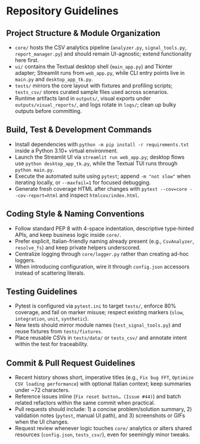 # Repository Guidelines

## Project Structure & Module Organization
- `core/` hosts the CSV analytics pipeline (`analyzer.py`, `signal_tools.py`, `report_manager.py`) and should remain UI-agnostic; extend functionality here first.
- `ui/` contains the Textual desktop shell (`main_app.py`) and Tkinter adapter; Streamlit runs from `web_app.py`, while CLI entry points live in `main.py` and `desktop_app_tk.py`.
- `tests/` mirrors the core layout with fixtures and profiling scripts; `tests_csv/` stores curated sample files used across scenarios.
- Runtime artifacts land in `outputs/`, visual exports under `outputs/visual_reports/`, and logs rotate in `logs/`; clean up bulky outputs before committing.

## Build, Test & Development Commands
- Install dependencies with `python -m pip install -r requirements.txt` inside a Python 3.10+ virtual environment.
- Launch the Streamlit UI via `streamlit run web_app.py`; desktop flows use `python desktop_app_tk.py`, while the Textual TUI runs through `python main.py`.
- Execute the automated suite using `pytest`; append `-m "not slow"` when iterating locally, or `--maxfail=1` for focused debugging.
- Generate fresh coverage HTML after changes with `pytest --cov=core --cov-report=html` and inspect `htmlcov/index.html`.

## Coding Style & Naming Conventions
- Follow standard PEP 8 with 4-space indentation, descriptive type-hinted APIs, and keep business logic inside `core/`.
- Prefer explicit, Italian-friendly naming already present (e.g., `CsvAnalyzer`, `resolve_fs`) and keep private helpers underscored.
- Centralize logging through `core/logger.py` rather than creating ad-hoc loggers.
- When introducing configuration, wire it through `config.json` accessors instead of scattering literals.

## Testing Guidelines
- Pytest is configured via `pytest.ini` to target `tests/`, enforce 80% coverage, and fail on marker misuse; respect existing markers (`slow`, `integration`, `unit`, `synthetic`).
- New tests should mirror module names (`test_signal_tools.py`) and reuse fixtures from `tests/fixtures`.
- Place reusable CSVs in `tests/data/` or `tests_csv/` and annotate intent within the test for traceability.

## Commit & Pull Request Guidelines
- Recent history shows short, imperative titles (e.g., `Fix bug FFT`, `Optimize CSV loading performance`) with optional Italian context; keep summaries under ~72 characters.
- Reference issues inline (`Fix reset button… (Issue #44)`) and batch related refactors within the same commit when practical.
- Pull requests should include: 1) a concise problem/solution summary, 2) validation notes (`pytest`, manual UI path), and 3) screenshots or GIFs when the UI changes.
- Request review whenever logic touches `core/` analytics or alters shared resources (`config.json`, `tests_csv/`), even for seemingly minor tweaks.
